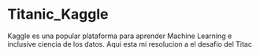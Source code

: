 # Titanic_Kaggle
Kaggle es una popular plataforma para aprender Machine Learning e inclusive ciencia de los datos. Aqui esta mi resolucion a el desafio del Titac 

